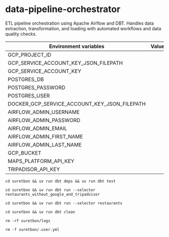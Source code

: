 # data-pipeline-orchestrator

ETL pipeline orchestration using Apache Airflow and DBT. Handles data extraction, transformation, and loading with automated workflows and data quality checks.

<table>
    <thead>
        <tr>
            <th>Environment variables</th>
            <th>Value</th>
            <th>Description</th>
        </tr>
    </thead>
    <tbody>
        <tr>
            <td>GCP_PROJECT_ID</td>
            <td></td>
            <td></td>
        </tr>
        <tr>
            <td>GCP_SERVICE_ACCOUNT_KEY_JSON_FILEPATH</td>
            <td></td>
            <td></td>
        </tr>
        <tr>
            <td>GCP_SERVICE_ACCOUNT_KEY</td>
            <td></td>
            <td></td>
        </tr>
        <tr>
            <td>POSTGRES_DB</td>
            <td></td>
            <td></td>
        </tr>
        <tr>
            <td>POSTGRES_PASSWORD</td>
            <td></td>
            <td></td>
        </tr>
        <tr>
            <td>POSTGRES_USER</td>
            <td></td>
            <td></td>
        </tr>
        <tr>
            <td>DOCKER_GCP_SERVICE_ACCOUNT_KEY_JSON_FILEPATH</td>
            <td></td>
            <td></td>
        </tr>
        <tr>
            <td>AIRFLOW_ADMIN_USERNAME</td>
            <td></td>
            <td></td>
        </tr>
        <tr>
            <td>AIRFLOW_ADMIN_PASSWORD</td>
            <td></td>
            <td></td>
        </tr>
        <tr>
            <td>AIRFLOW_ADMIN_EMAIL</td>
            <td></td>
            <td></td>
        </tr>
        <tr>
            <td>AIRFLOW_ADMIN_FIRST_NAME</td>
            <td></td>
            <td></td>
        </tr>
        <tr>
            <td>AIRFLOW_ADMIN_LAST_NAME</td>
            <td></td>
            <td></td>
        </tr>
        <tr>
            <td>GCP_BUCKET</td>
            <td></td>
            <td></td>
        </tr>
        <tr>
            <td>MAPS_PLATFORM_API_KEY</td>
            <td></td>
            <td></td>
        </tr>
        <tr>
            <td>TRIPADISOR_API_KEY</td>
            <td></td>
            <td></td>
        </tr>
    </tbody>
</table>

```ShellSession
cd suretbon && uv run dbt deps && uv run dbt test
```

```ShellSession
cd suretbon && uv run dbt run --selector restaurants_without_google_and_tripadvisor
```

```ShellSession
cd suretbon && uv run dbt run --selector restaurants
```

```ShellSession
cd suretbon && uv run dbt clean
```

```ShellSession
rm -rf suretbon/logs
```

```ShellSession
rm -f suretbon/.user.yml
```
